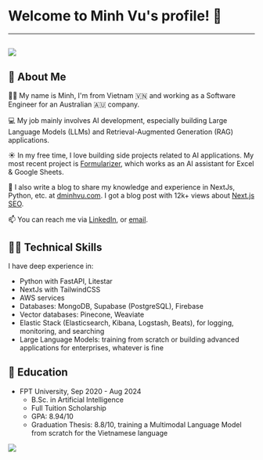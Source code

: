 <!--
**dminhvu/dminhvu** is a ✨ _special_ ✨ repository because its `README.md` (this file) appears on your GitHub profile.

Here are some ideas to get you started:

- 🔭 I’m currently working on ...
- 🌱 I’m currently learning ...
- 👯 I’m looking to collaborate on ...
- 🤔 I’m looking for help with ...
- 💬 Ask me about ...
- 📫 How to reach me: ...
- 😄 Pronouns: ...
- ⚡ Fun fact: ...
-->

# Welcome to Minh Vu's profile! 👋
---
![](https://komarev.com/ghpvc/?username=dminhvu&color=blueviolet&label=Profile+Visits)
---

## 🚀 About Me

🕵️‍♂ My name is Minh, I'm from Vietnam 🇻🇳 and working as a Software Engineer for an Australian 🇦🇺 company.

💻 My job mainly involves AI development, especially building Large Language Models (LLMs) and Retrieval-Augmented Generation (RAG) applications.

☀️ In my free time, I love building side projects related to AI applications. My most recent project is [Formularizer](https://formularizer.com), which works as an AI assistant for Excel & Google Sheets.

📘 I also write a blog to share my knowledge and experience in NextJs, Python, etc. at [dminhvu.com](https://dminhvu.com). I got a blog post with 12k+ views about [Next.js SEO](https://dminhvu.com/post/nextjs-seo).

📫 You can reach me via [LinkedIn](https://linkedin.com/in/dminhvu02), or [email](dminhvu.work@gmail.com).

## 👨‍💻 Technical Skills

I have deep experience in:
- Python with FastAPI, Litestar
- NextJs with TailwindCSS
- AWS services
- Databases: MongoDB, Supabase (PostgreSQL), Firebase
- Vector databases: Pinecone, Weaviate
- Elastic Stack (Elasticsearch, Kibana, Logstash, Beats), for logging, monitoring, and searching
- Large Language Models: training from scratch or building advanced applications for enterprises, whatever is fine

## 🏫 Education

- FPT University, Sep 2020 - Aug 2024
  - B.Sc. in Artificial Intelligence
  - Full Tuition Scholarship
  - GPA: 8.94/10
  - Graduation Thesis: 8.8/10, training a Multimodal Language Model from scratch for the Vietnamese language

![](https://hit.yhype.me/github/profile?user_id=40064060)
